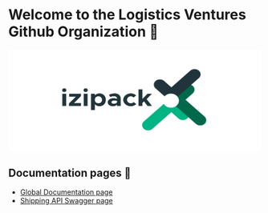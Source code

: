 # Welcome to the Logistics Ventures Github Organization 👋
![Izipack Logo](https://raw.githubusercontent.com/Izipack/.github/main/assets/largeizipack.svg)
## Documentation pages 📄
- [Global Documentation page](https://izipack.github.io/documentation/)
- [Shipping API Swagger page](https://shipping-api.izipack.nl/index.html)
